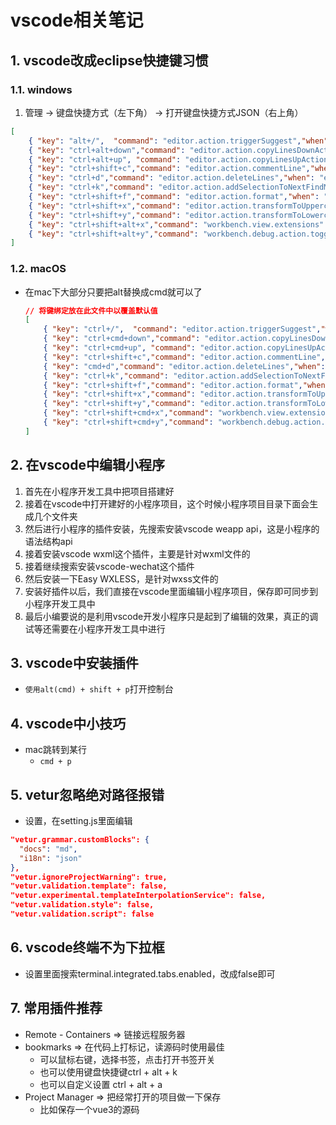 # vscode相关笔记

## 1. vscode改成eclipse快捷键习惯
### 1.1. windows
1. 管理 -> 键盘快捷方式（左下角） -> 打开键盘快捷方式JSON（右上角）
  ```json
  [
      { "key": "alt+/",  "command": "editor.action.triggerSuggest","when": "editorTextFocus" },
      { "key": "ctrl+alt+down","command": "editor.action.copyLinesDownAction", "when": "editorTextFocus" },
      { "key": "ctrl+alt+up", "command": "editor.action.copyLinesUpAction", "when": "editorTextFocus" },
      { "key": "ctrl+shift+c","command": "editor.action.commentLine","when": "editorTextFocus" },
      { "key": "ctrl+d","command": "editor.action.deleteLines","when": "editorTextFocus" },
      { "key": "ctrl+k","command": "editor.action.addSelectionToNextFindMatch","when": "editorFocus"},
      { "key": "ctrl+shift+f","command": "editor.action.format","when": "editorTextFocus"},
      { "key": "ctrl+shift+x","command": "editor.action.transformToUppercase","when": "editorTextFocus"},
      { "key": "ctrl+shift+y","command": "editor.action.transformToLowercase","when": "editorTextFocus"},
      { "key": "ctrl+shift+alt+x","command": "workbench.view.extensions" },
      { "key": "ctrl+shift+alt+y","command": "workbench.debug.action.toggleRepl"},
  ]
  ```

### 1.2. macOS
- 在mac下大部分只要把alt替换成cmd就可以了
  ```json
  // 将键绑定放在此文件中以覆盖默认值
  [
      { "key": "ctrl+/",  "command": "editor.action.triggerSuggest","when": "editorTextFocus" },
      { "key": "ctrl+cmd+down","command": "editor.action.copyLinesDownAction", "when": "editorTextFocus" },
      { "key": "ctrl+cmd+up", "command": "editor.action.copyLinesUpAction", "when": "editorTextFocus" },
      { "key": "ctrl+shift+c","command": "editor.action.commentLine","when": "editorTextFocus" },
      { "key": "cmd+d","command": "editor.action.deleteLines","when": "editorTextFocus" },
      { "key": "ctrl+k","command": "editor.action.addSelectionToNextFindMatch","when": "editorFocus"},
      { "key": "ctrl+shift+f","command": "editor.action.format","when": "editorTextFocus"},
      { "key": "ctrl+shift+x","command": "editor.action.transformToUppercase","when": "editorTextFocus"},
      { "key": "ctrl+shift+y","command": "editor.action.transformToLowercase","when": "editorTextFocus"},
      { "key": "ctrl+shift+cmd+x","command": "workbench.view.extensions" },
      { "key": "ctrl+shift+cmd+y","command": "workbench.debug.action.toggleRepl"},
  ]
  ```
  
## 2. 在vscode中编辑小程序
1. 首先在小程序开发工具中把项目搭建好
2. 接着在vscode中打开建好的小程序项目，这个时候小程序项目目录下面会生成几个文件夹
3. 然后进行小程序的插件安装，先搜索安装vscode weapp api，这是小程序的语法结构api
4. 接着安装vscode wxml这个插件，主要是针对wxml文件的
5. 接着继续搜索安装vscode-wechat这个插件
6. 然后安装一下Easy WXLESS，是针对wxss文件的
7. 安装好插件以后，我们直接在vscode里面编辑小程序项目，保存即可同步到小程序开发工具中
8. 最后小编要说的是利用vscode开发小程序只是起到了编辑的效果，真正的调试等还需要在小程序开发工具中进行

## 3. vscode中安装插件
- `使用alt(cmd) + shift + p`打开控制台

## 4. vscode中小技巧
- mac跳转到某行
  - `cmd + p`

## 5. vetur忽略绝对路径报错
- 设置，在setting.js里面编辑
```json
"vetur.grammar.customBlocks": {
  "docs": "md",
  "i18n": "json"
},
"vetur.ignoreProjectWarning": true,
"vetur.validation.template": false,
"vetur.experimental.templateInterpolationService": false,
"vetur.validation.style": false,
"vetur.validation.script": false
```

## 6. vscode终端不为下拉框
- 设置里面搜索terminal.integrated.tabs.enabled，改成false即可

## 7. 常用插件推荐
- Remote - Containers => 链接远程服务器
- bookmarks => 在代码上打标记，读源码时使用最佳
  - 可以鼠标右键，选择书签，点击打开书签开关
  - 也可以使用键盘快捷键ctrl + alt + k
  - 也可以自定义设置 ctrl + alt + a
- Project Manager => 把经常打开的项目做一下保存
  - 比如保存一个vue3的源码